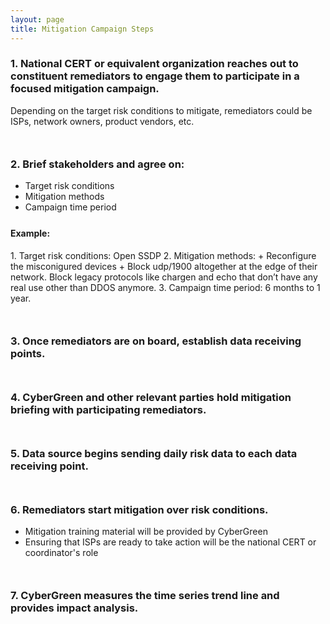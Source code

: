 ```yaml
---
layout: page
title: Mitigation Campaign Steps
---
```


### 1. National CERT or equivalent organization reaches out to constituent remediators to engage them to participate in a focused mitigation campaign.

Depending on the target risk conditions to mitigate, remediators could be ISPs, network owners, product vendors, etc.

<div style="margin-bottom: 50px">
</div>

### 2. Brief stakeholders and agree on:
*  Target risk conditions 
*  Mitigation methods 
*  Campaign time period

<div style="margin-bottom: 25px">
</div>

<h4> Example: </h4>
  1. Target risk conditions: Open SSDP 
  2. Mitigation methods: 
    + Reconfigure the misconigured devices
    + Block udp/1900 altogether at the edge of their network.  Block legacy protocols like chargen and echo that don’t have any real use other than DDOS anymore.
  3. Campaign time period: 6 months to 1 year.


<div style="margin-bottom: 50px">
</div>

### 3. Once remediators are on board, establish data receiving points.

<div style="margin-bottom: 50px">
</div>

### 4. CyberGreen and other relevant parties hold mitigation briefing with participating remediators.  

<div style="margin-bottom: 50px">
</div>

### 5. Data source begins sending daily risk data to each data receiving point.

<div style="margin-bottom: 50px">
</div>

### 6. Remediators start mitigation over risk conditions.
* Mitigation training material will be provided by CyberGreen
* Ensuring that ISPs are ready to take action will be the national CERT or coordinator's role

<div style="margin-bottom: 50px">
</div>

### 7.	CyberGreen measures the time series trend line and provides impact analysis.
